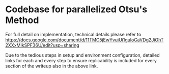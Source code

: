 # Codebase for parallelized Otsu's Method

For full detail on implementation, technical details please refer to 
https://docs.google.com/document/d/11TMC5jEwYvuiUi1guloGaVDg2JiOhT2XXxMIkSPF36U/edit?usp=sharing

Due to the tedious steps in setup and environment configuration, detailed links for each and every step to ensure replicability is included for every section of the writeup also in the above link.